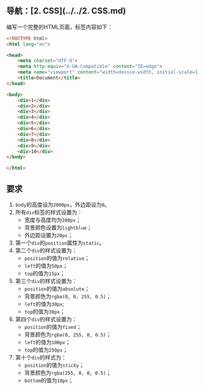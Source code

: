 ## 导航：[2. CSS](../../2. CSS.md)

编写一个完整的HTML页面，标签内容如下：

```html
<!DOCTYPE html>
<html lang="en">

<head>
    <meta charset="UTF-8">
    <meta http-equiv="X-UA-Compatible" content="IE=edge">
    <meta name="viewport" content="width=device-width, initial-scale=1.0">
    <title>Document</title>
</head>

<body>
    <div>1</div>
    <div>2</div>
    <div>3</div>
    <div>4</div>
    <div>5</div>
    <div>6</div>
    <div>7</div>
    <div>8</div>
    <div>9</div>
    <div>10</div>
</body>

</html>
```

## 要求

1.   `body`的高度设为`2000px`，外边距设为`0`。
2.   所有`div`标签的样式设置为：
     -   宽度与高度均为`200px`；
     -   背景颜色设置为`lightblue`；
     -   外边距设置为`20px`；
3.   第一个`div`的`position`属性为`static`。
4.   第二个`div`的样式设置为：
     -   `position`的值为`relative`；
     -   `left`的值为`50px`；
     -   `top`的值为`15px`；
5.   第三个`div`的样式设置为：
     -   `position`的值为`absolute`；
     -   背景颜色为`rgba(0, 0, 255, 0.5)`；
     -   `left`的值为`30px`;
     -   `top`的值为`30px`；
6.   第四个`div`的样式设置为：
     -   `position`的值为`fixed`；
     -   背景颜色为`rgba(0, 255, 0, 0.5)`；
     -   `left`的值为`100px`；
     -   `top`的值为`250px`；
7.   第十个`div`的样式为：
     -   `position`的值为`sticky`；
     -   背景颜色为`rgba(255, 0, 0, 0.5)`；
     -   `bottom`的值为`10px`；